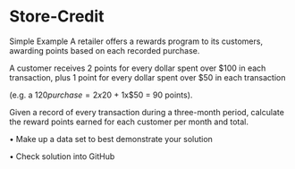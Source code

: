 # Store-Credit
Simple Example
A retailer offers a rewards program to its customers, awarding points based on each recorded purchase.

A customer receives 2 points for every dollar spent over $100 in each transaction, plus 1 point for every dollar spent over $50 in each transaction

(e.g. a $120 purchase = 2x$20 + 1x\$50 = 90 points).

Given a record of every transaction during a three-month period, calculate the reward points earned for each customer per month and total.

• Make up a data set to best demonstrate your solution

• Check solution into GitHub
